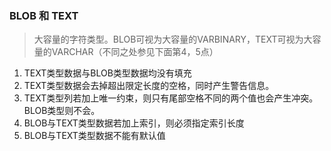 ### BLOB 和 TEXT
> 大容量的字符类型。BLOB可视为大容量的VARBINARY，TEXT可视为大容量的VARCHAR（不同之处参见下面第4，5点）

1. TEXT类型数据与BLOB类型数据均没有填充
2. TEXT类型数据会去掉超出限定长度的空格，同时产生警告信息。
3. TEXT类型列若加上唯一约束，则只有尾部空格不同的两个值也会产生冲突。BLOB类型则不会。
4. BLOB与TEXT类型数据若加上索引，则必须指定索引长度
5. BLOB与TEXT类型数据不能有默认值
